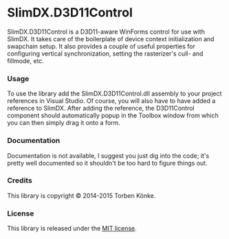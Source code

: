 # SlimDX.D3D11Control
SlimDX.D3D11Control is a D3D11-aware WinForms control for use with SlimDX. It takes care of the boilerplate of device context initialization and swapchain setup. It also provides a couple of useful properties for configuring vertical synchronization, setting the rasterizer's cull- and fillmode, etc.

### Usage

To use the library add the SlimDX.D3D11Control.dll assembly to your project references in Visual Studio. Of course, you will also have to have added a reference to SlimDX. After adding the reference, the D3D11Control component should automatically popup in the Toolbox window from which you can then simply drag it onto a form.

### Documentation

Documentation is not available, I suggest you just dig into the code; it's pretty well documented so it shouldn't be too hard to figure things out.

### Credits

This library is copyright © 2014-2015 Torben Könke.

### License

This library is released under the [MIT license](https://github.com/qwert9001/SlimDX.D3D11Control/blob/master/LICENSE).

